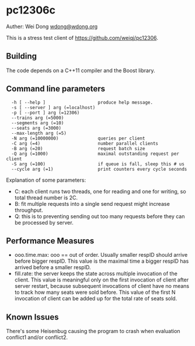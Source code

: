 # pc12306c

Auther: Wei Dong wdong@wdong.org

This is a stress test client of https://github.com/weiqj/pc12306.

## Building

The code depends on a C++11 compiler and the Boost library.

## Command line parameters

```
  -h [ --help ]                    produce help message.
  -s [ --server ] arg (=localhost)
  -p [ --port ] arg (=12306)
  --trains arg (=5000)
  --segments arg (=10)
  --seats arg (=3000)
  --max-length arg (=5)
  -N arg (=10000000)               queries per client
  -C arg (=4)                      number parallel clients
  -B arg (=20)                     request batch size
  -Q arg (=1000)                   maximal outstanding request per client
  -S arg (=100)                    if queue is fall, sleep this # us
  --cycle arg (=1)                 print counters every cycle seconds
```


Explanation of some parameters:
- C: each client runs two threads, one for reading and one for writing,
  so total thread number is 2C.
- B: fit multiple requests into a single send request might increase
  throughput.
- Q: this is to preventing sending out too many requests before they
  can be processed by server.

## Performance Measures

- ooo.time.max: ooo == out of order.  Usually smaller respID should 
arrive before bigger respID.  This value is the maximal time a bigger
respID has arrived before a smaller respID.
- fill.rate: the server keeps the state across multiple invocation of
the client.  This value is meaningful only on the first invocation of
client after server restart, because subsequent invocations of client
have no means to track how many seats were sold before. This value of
the first N invocation of client can be added up for the total rate of
seats sold.

## Known Issues

There's some Heisenbug causing the program to crash when evaluation
conflict1 and/or conflict2.

